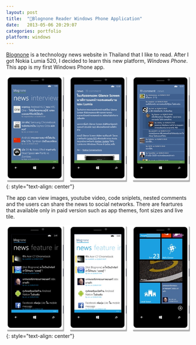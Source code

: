```yaml
---
layout: post
title:  "📰Blognone Reader Windows Phone Application"
date:   2013-05-06 20:29:07
categories: portfolio
platform: windows
---
```


[Blognone](https://www.blognone.com/) is a technology news website in Thailand that I like to read. After I got Nokia Lumia 520, I decided to learn this new platform, *Windows Phone*. This app is my first Windows Phone app.

![image](/img/portfolio/blognone1.jpg)
{: style="text-align: center"}

The app can view images, youtube video, code sniplets, nested comments and the users can share the news to social networks. There are feartures that available only in paid version such as app themes, font sizes and live tile.

![image](/img/portfolio/blognone2.jpg)
{: style="text-align: center"}
